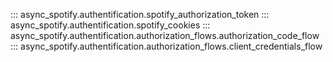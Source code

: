 ::: async_spotify.authentification.spotify_authorization_token
::: async_spotify.authentification.spotify_cookies
::: async_spotify.authentification.authorization_flows.authorization_code_flow
::: async_spotify.authentification.authorization_flows.client_credentials_flow
